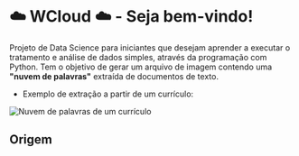 # :cloud: WCloud :cloud: - Seja bem-vindo!

Projeto de Data Science para iniciantes que desejam aprender a executar o tratamento e análise de dados simples, através da programação com Python. Tem o objetivo de gerar um arquivo de imagem contendo uma **"nuvem de palavras"** extraída de documentos de texto.

- Exemplo de extração a partir de um currículo:

![Nuvem de palavras de um currículo]()

 



## Origem

